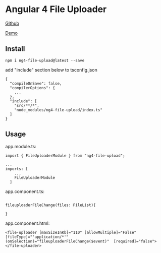 # Angular 4 File Uploader

[Github](https://github.com/speti43/DobozMeetup/tree/master/MeetUpDemoBackEnd/MeetUpDemoBackEnd/webApp/src/app/file-uploader)

[Demo](https://github.com/speti43/DobozMeetup/blob/master/MeetUpDemoBackEnd/MeetUpDemoBackEnd/webApp/src/app/file-uploader/demo.png)

## Install
```
npm i ng4-file-upload@latest --save
```
add "include" section below to tsconfig.json

```
{
  "compileOnSave": false,
  "compilerOptions": {
    ...
  },
  "include": [
    "src/**/*",
    "node_modules/ng4-file-upload/index.ts"
  ]
}
```

## Usage

app.module.ts:
```
import { FileUploaderModule } from "ng4-file-upload";

...
imports: [
    ...
    FileUploaderModule
  ]

```

app.component.ts:
```

fileuploaderFileChange(files: FileList){

}

```

app.component.html:
```
<file-uploader [maxSizeInKb]="110" [allowMultiple]="False" [fileType]="'application/*'" 
(onSelection)="fileuploaderFileChange($event)"  [required]="false"></file-uploader>
```
